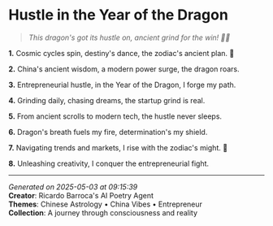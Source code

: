 # Hustle in the Year of the Dragon

> *This dragon's got its hustle on, ancient grind for the win! 🐉💼*

**1.** Cosmic cycles spin, destiny's dance, the zodiac's ancient plan. 🧭


**2.** China's ancient wisdom, a modern power surge, the dragon roars.


**3.** Entrepreneurial hustle, in the Year of the Dragon, I forge my path.


**4.** Grinding daily, chasing dreams, the startup grind is real.


**5.** From ancient scrolls to modern tech, the hustle never sleeps.


**6.** Dragon's breath fuels my fire, determination's my shield.


**7.** Navigating trends and markets, I rise with the zodiac's might. 🌟


**8.** Unleashing creativity, I conquer the entrepreneurial fight.



---

*Generated on 2025-05-03 at 09:15:39*  
**Creator**: Ricardo Barroca's AI Poetry Agent  
**Themes**: Chinese Astrology • China Vibes • Entrepreneur  
**Collection**: A journey through consciousness and reality
